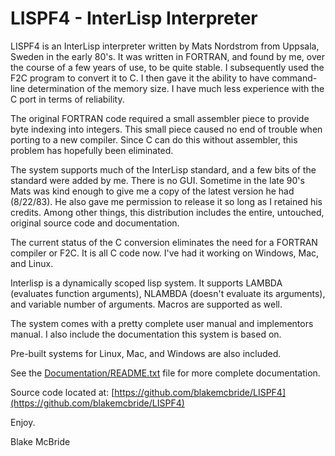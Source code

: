 
LISPF4 - InterLisp Interpreter
=======================

LISPF4 is an InterLisp interpreter written by Mats Nordstrom from Uppsala, Sweden in the early 80's.  It was written in FORTRAN, and found by me, over the course of a few years of use, to be quite stable.  I subsequently used the F2C program to convert it to C.  I then gave it the ability to have command-line determination of the memory size.  I have much less experience with the C port in terms of reliability.

The original FORTRAN code required a small assembler piece to provide byte indexing into integers.  This small piece caused no end of trouble when porting to a new compiler.  Since C can do this without assembler, this problem has hopefully been eliminated.

The system supports much of the InterLisp standard, and a few bits of the standard were added by me.  There is no GUI.  Sometime in the late 90's Mats was kind enough to give me a copy of the latest version he had (8/22/83).  He also gave me permission to release it so long as I retained his credits.  Among other things, this distribution includes the entire, untouched, original source code and documentation.

The current status of the C conversion eliminates the need for a FORTRAN compiler or F2C.  It is all C code now.  I've had it working on Windows, Mac, and Linux.

Interlisp is a dynamically scoped lisp system.  It supports LAMBDA (evaluates function arguments), NLAMBDA (doesn't evaluate its arguments), and variable number of arguments.  Macros are supported as well.

The system comes with a pretty complete user manual and implementors manual.  I also include the documentation this system is based on.

Pre-built systems for Linux, Mac, and Windows are also included.

See the [Documentation/README.txt](https://github.com/blakemcbride/LISPF4/blob/master/Documentation/README.txt) file for more complete documentation.

Source code located at:  [https://github.com/blakemcbride/LISPF4](https://github.com/blakemcbride/LISPF4)

Enjoy.

Blake McBride
